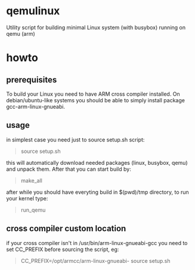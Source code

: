 # qemulinux
Utility script for building minimal Linux system (with busybox) running on qemu (arm)

# howto
## prerequisites
To build your Linux you need to have ARM cross compiler installed. On debian/ubuntu-like systems 
you should be able to simply install package gcc-arm-linux-gnueabi.

## usage
in simplest case you need just to source setup.sh script:
> source setup.sh

this will automatically download needed packages (linux, busybox, qemu) and unpack them. After that you can start build by:
> make_all

after while you should have everyting build in $(pwd)/tmp directory, to run your kernel type:
> run_qemu

## cross compiler custom location
if your cross compiler isn't in /usr/bin/arm-linux-gnueabi-gcc you need to set CC_PREFIX before sourcing the script, eg:
> CC_PREFIX=/opt/armcc/arm-linux-gnueabi- source setup.sh
